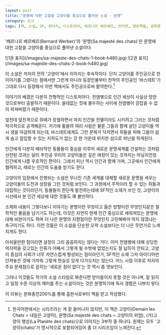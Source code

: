 ```yaml
---
layout: post
title: "문명에 대한 고찰을 고양이를 중심으로 풀어낸 소설 - 문명"
category: 도서
tags: [책, 소설, SF, 판타지, 디스토피아, 베르나르 베르베르, 전미연, 열린책들, 문화충전200%, 서평]
---
```


'베르나르 베르베르(Bernard Werber)'의
'문명(Sa majesté des chats)'은
문명에 대한 고찰을 고양이를 중심으로 풀어낸 소설이다.

<p class="center" markdown="1">
![1권 표지](/images/sa-majeste-des-chats-1-book-h480.jpg)
![2권 표지](/images/sa-majeste-des-chats-2-book-h480.jpg)
</p>

이 소설은 저자의 전작 '고양이'에서 이어지는 후속작이다.
단지 고양이를 주인공으로 한 이야기를 그렸다는 점에서만 그런게 아니라
등장인물부터 전작의 주인공인 '바스테트'가 그대로 다시 등장해서
이번 책에서도 주인공으로써 활약한다.[^1]

[^1]: 한국어판에서는 시리즈라는 게 잘 들어나지 않지만, 이 책은 고양이(Demain les Chats = 내일은 고양이), 문명(Sa majesté des chats = 고양이의 위엄), (가)고양이 행성(La Planète des chats)으로 이어지는 3부작 중 하나다. 원제는 모두 '고양이(chats)'가 명시적으로 포함되어있어 좀 더 시리즈임이 느껴진다.

이야기의 배경은 다분히 전형적인 디스토피아다.
전염병으로 인간 세상이 사실상 망한 것으로부터 출발하기 때문이다.
쓸데없는 짓에 몰두하는 사이에 전염병이 걷잡을 수 없이 퍼져버렸기 때문이다.

엎친데 덮친격으로 쥐떼가 창궐하면서 마치 인간을 전멸이라도 시키려고 그러는 것처럼 적극적으로 공격해온다.
거기에 휠쓸려 여러 사람은 물론 그들과 함께 살던 고양이들 역시 생을 마감하게 되는데,
바스테트에게도 그런 문제가 닥치면서 쥐들을 피해 그들이 쉽게 숨고 침입할 수 있는 지하도가 없는
강 한 가운데 위치한 섬으로 피난을 하게된다.

인간에게 다분히 베타적인 동물들이 중심을 이루어 새로운 문명세계를 건설하는 것처럼 선전된 것과는 달리
주인공 무리의 고양이들은 깊은 애정이 있는 것까지는 아닐지언정 인간에게 나름 우호적인 편이다.
그래서 피난 역시 인간과 함께 가며, 그곳에서 인간에게 협력하고, 때로는 인간의 도움을 받기도 한다.

고양이의 입장에서 진행되는 소설은
무너진 기존 세계를 대체할 새로운 문명을 세우는 고양이들의 도전과 성장을 그린 것처럼 보인다.
그 과정에서 주적이라 할 수 있는 쥐들과 대립하는 것이라던가,
동물들이 한단계 발전하는데에 SF적인 소재가 쓰인 것,
고양이의 시선에서 본 인간 세상에 대한 것들도 꽤 볼만하다.

소재와 내용이 그렇다보니 이야기는 문명이란 무엇이고 옳은 방향이란 무엇인지같은 철학적인 물음을 남기기도 하는데,
이것은 자연히 현재 인간 중심으로 세워져있는 문명에 대해 비판이기도 하며
더 나은 문명의 지향점이란 무엇인지 고민해봐야 하지 않겠냐는 촉구이기도 하다.
이런 것들은 이 소설을 단순한 오락 소설보다는 더 나은 무언가로 느껴지게도 한다.

아쉬울만한 점이라면 설정이 그리 꼼꼼하지는 않다는 거다.
이미 전염병에 대해 상당한 억지력을 갖고있는 인류가 어째서 그렇게 될 수밖에 없었는지도 잘 납득이 안되고,
고양이 중심의 사회가 너무 자연스럽게 형성되는 점이라던가,
SF적인 소재 그저 아이디어만 던져놓은 것에 가까워 그렇게 현실성 있게 다가오지는 않는다.
어느 시점 이후로 저자의 주요 문제점으로 꼽히는 '새로운 점이 없다'는 것 역시 좀 엿보인다.

그러나 이것들도 작가의 소설 스타일로 봐준다면 받아들이지 못할 것은 아니며,
잘 읽히고 일정 수준 이상의 재미를 주는 소설이라는 것은 분명하기에
독서 경험은 나쁘지 앟다.



<div class="im im-info">
이 리뷰는 문화충전200%를 통해 출판사로부터 책을 받고 작성했다.
</div>
